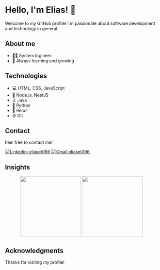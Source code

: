 # Hello, I'm Elias! 👋

Welcome to my GitHub profile! I'm passionate about software development and technology in general.
## About me

- 👨‍💻 System Ingineer
- 🌱 Always learning and growing


## Technologies

- 💻 HTML, CSS, JavaScript
- 🚀 Node.js, NestJS
- ⚓ Java
- 🐍 Python
- 📱 React
- ⚙️ Git



## Contact

Feel free to contact me!

[![Linkedin: eliaset096](https://img.shields.io/badge/-eliaset096-blue?style=flatsquare&logo=Linkedin&logoColor=white&link=https://www.linkedin.com/in/elias-estupiñan/)](https://www.linkedin.com/in/elias-estupiñan)
[![Gmail eliaset096](https://img.shields.io/badge/Gmail-eliaset096%40gmail.com-success)](mailto:eliaset096@gmail.com)




## Insights

<div align="center" style="display: inline_block">
  <img height="200em" src="https://github-readme-stats.vercel.app/api?username=eliaset096&show_icons=true&theme=radical">
  <img height="200em" src="https://github-readme-stats.vercel.app/api/top-langs/?username=eliaset096&layout=donut&theme=radical">
</div>


## Acknowledgments

Thanks for visiting my profile!
